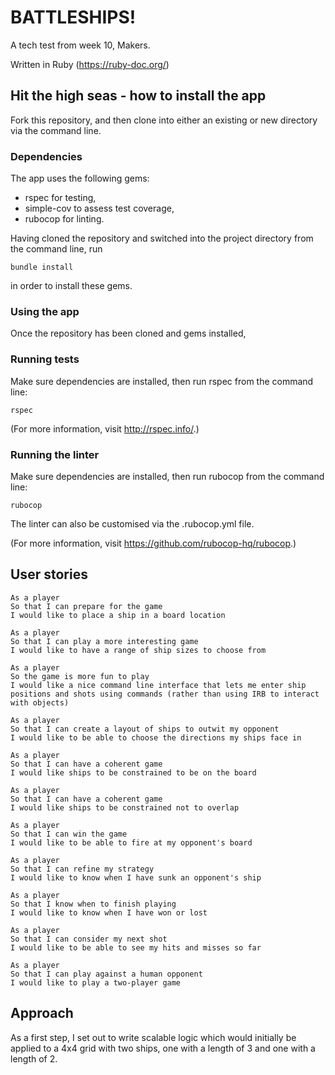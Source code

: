 # BATTLESHIPS!

A tech test from week 10, Makers.

Written in Ruby (https://ruby-doc.org/)

## Hit the high seas - how to install the app

Fork this repository, and then clone into either an existing or new directory via the command line.

### Dependencies

The app uses the following gems:
- rspec for testing,
- simple-cov to assess test coverage,
- rubocop for linting.

Having cloned the repository and switched into the project directory from the command line, run
```
bundle install
```
in order to install these gems.

### Using the app

Once the repository has been cloned and gems installed,

### Running tests

Make sure dependencies are installed, then run rspec from the command line:
```
rspec
```
(For more information, visit http://rspec.info/.)

### Running the linter

Make sure dependencies are installed, then run rubocop from the command line:
```
rubocop
```

The linter can also be customised via the .rubocop.yml file.

(For more information, visit https://github.com/rubocop-hq/rubocop.)

## User stories

```
As a player
So that I can prepare for the game
I would like to place a ship in a board location

As a player
So that I can play a more interesting game
I would like to have a range of ship sizes to choose from

As a player
So the game is more fun to play
I would like a nice command line interface that lets me enter ship positions and shots using commands (rather than using IRB to interact with objects)

As a player
So that I can create a layout of ships to outwit my opponent
I would like to be able to choose the directions my ships face in

As a player
So that I can have a coherent game
I would like ships to be constrained to be on the board

As a player
So that I can have a coherent game
I would like ships to be constrained not to overlap

As a player
So that I can win the game
I would like to be able to fire at my opponent's board

As a player
So that I can refine my strategy
I would like to know when I have sunk an opponent's ship

As a player
So that I know when to finish playing
I would like to know when I have won or lost

As a player
So that I can consider my next shot
I would like to be able to see my hits and misses so far

As a player
So that I can play against a human opponent
I would like to play a two-player game
```

## Approach

As a first step, I set out to write scalable logic which would initially be applied to a 4x4 grid with two ships, one with a length of 3 and one with a length of 2.
